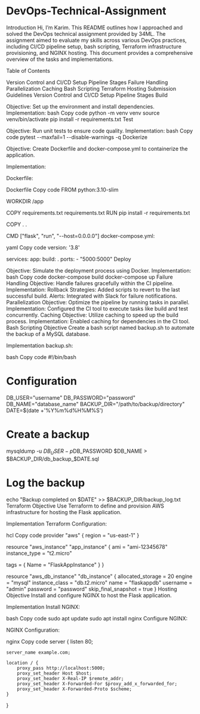 # DevOps-Technical-Assignment



Introduction
Hi, I’m Karim. This README outlines how I approached and solved the DevOps technical assignment provided by 34ML. The assignment aimed to evaluate my skills across various DevOps practices, including CI/CD pipeline setup, bash scripting, Terraform infrastructure provisioning, and NGINX hosting. This document provides a comprehensive overview of the tasks and implementations.

Table of Contents


Version Control and CI/CD Setup
Pipeline Stages
Failure Handling
Parallelization
Caching
Bash Scripting
Terraform
Hosting
Submission Guidelines
Version Control and CI/CD Setup
Pipeline Stages
Build


Objective: Set up the environment and install dependencies.
Implementation:
bash
Copy code
python -m venv venv
source venv/bin/activate
pip install -r requirements.txt
Test

Objective: Run unit tests to ensure code quality.
Implementation:
bash
Copy code
pytest --maxfail=1 --disable-warnings -q
Dockerize

Objective: Create Dockerfile and docker-compose.yml to containerize the application.

Implementation:

Dockerfile:

Dockerfile
Copy code
FROM python:3.10-slim

WORKDIR /app

COPY requirements.txt requirements.txt
RUN pip install -r requirements.txt

COPY . .

CMD ["flask", "run", "--host=0.0.0.0"]
docker-compose.yml:

yaml
Copy code
version: '3.8'

services:
  app:
    build: .
    ports:
      - "5000:5000"
Deploy

Objective: Simulate the deployment process using Docker.
Implementation:
bash
Copy code
docker-compose build
docker-compose up
Failure Handling
Objective: Handle failures gracefully within the CI pipeline.
Implementation:
Rollback Strategies: Added scripts to revert to the last successful build.
Alerts: Integrated with Slack for failure notifications.
Parallelization
Objective: Optimize the pipeline by running tasks in parallel.
Implementation: Configured the CI tool to execute tasks like build and test concurrently.
Caching
Objective: Utilize caching to speed up the build process.
Implementation: Enabled caching for dependencies in the CI tool.
Bash Scripting
Objective
Create a bash script named backup.sh to automate the backup of a MySQL database.

Implementation
backup.sh:

bash
Copy code
#!/bin/bash

# Configuration
DB_USER="username"
DB_PASSWORD="password"
DB_NAME="database_name"
BACKUP_DIR="/path/to/backup/directory"
DATE=$(date +'%Y%m%d%H%M%S')

# Create a backup
mysqldump -u $DB_USER -p$DB_PASSWORD $DB_NAME > $BACKUP_DIR/db_backup_$DATE.sql

# Log the backup
echo "Backup completed on $DATE" >> $BACKUP_DIR/backup_log.txt
Terraform
Objective
Use Terraform to define and provision AWS infrastructure for hosting the Flask application.

Implementation
Terraform Configuration:

hcl
Copy code
provider "aws" {
  region = "us-east-1"
}

resource "aws_instance" "app_instance" {
  ami           = "ami-12345678"
  instance_type = "t2.micro"

  tags = {
    Name = "FlaskAppInstance"
  }
}

resource "aws_db_instance" "db_instance" {
  allocated_storage = 20
  engine            = "mysql"
  instance_class    = "db.t2.micro"
  name              = "flaskappdb"
  username          = "admin"
  password          = "password"
  skip_final_snapshot = true
}
Hosting
Objective
Install and configure NGINX to host the Flask application.

Implementation
Install NGINX:

bash
Copy code
sudo apt update
sudo apt install nginx
Configure NGINX:

NGINX Configuration:

nginx
Copy code
server {
    listen 80;

    server_name example.com;

    location / {
        proxy_pass http://localhost:5000;
        proxy_set_header Host $host;
        proxy_set_header X-Real-IP $remote_addr;
        proxy_set_header X-Forwarded-For $proxy_add_x_forwarded_for;
        proxy_set_header X-Forwarded-Proto $scheme;
    }
}
